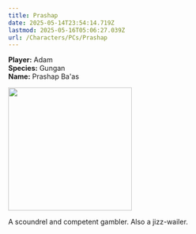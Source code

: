 ```yaml
---
title: Prashap
date: 2025-05-14T23:54:14.719Z
lastmod: 2025-05-16T05:06:27.039Z
url: /Characters/PCs/Prashap
---
```

**Player:** Adam\
**Species:** Gungan\
**Name:** Prashap Ba'as

<img src="/ob/Images/Prashap%20Portrait.png" width="250px">

A scoundrel and competent gambler. Also a jizz-wailer.
